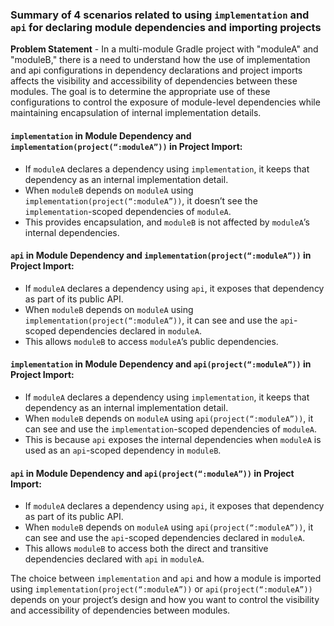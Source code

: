 ### Summary of 4 scenarios related to using `implementation` and `api` for declaring module dependencies and importing projects

**Problem Statement** - In a multi-module Gradle project with "moduleA" and "moduleB," there is a need to understand how the use of implementation and api configurations in dependency declarations and project imports affects the visibility and accessibility of dependencies between these modules. The goal is to determine the appropriate use of these configurations to control the exposure of module-level dependencies while maintaining encapsulation of internal implementation details.

#### `implementation` in Module Dependency and `implementation(project(“:moduleA”))` in Project Import:
- If `moduleA` declares a dependency using `implementation`, it keeps that dependency as an internal implementation detail.
- When `moduleB` depends on `moduleA` using `implementation(project(“:moduleA”))`, it doesn’t see the `implementation`-scoped dependencies of `moduleA`.
- This provides encapsulation, and `moduleB` is not affected by `moduleA`’s internal dependencies.

#### `api` in Module Dependency and `implementation(project(“:moduleA”))` in Project Import:
- If `moduleA` declares a dependency using `api`, it exposes that dependency as part of its public API.
- When `moduleB` depends on `moduleA` using `implementation(project(“:moduleA”))`, it can see and use the `api`-scoped dependencies declared in `moduleA`.
- This allows `moduleB` to access `moduleA`’s public dependencies.

#### `implementation` in Module Dependency and `api(project(“:moduleA”))` in Project Import:
- If `moduleA` declares a dependency using `implementation`, it keeps that dependency as an internal implementation detail.
- When `moduleB` depends on `moduleA` using `api(project(“:moduleA”))`, it can see and use the `implementation`-scoped dependencies of `moduleA`.
- This is because `api` exposes the internal dependencies when `moduleA` is used as an `api`-scoped dependency in `moduleB`.

#### `api` in Module Dependency and `api(project(“:moduleA”))` in Project Import:
- If `moduleA` declares a dependency using `api`, it exposes that dependency as part of its public API.
- When `moduleB` depends on `moduleA` using `api(project(“:moduleA”))`, it can see and use the `api`-scoped dependencies declared in `moduleA`.
- This allows `moduleB` to access both the direct and transitive dependencies declared with `api` in `moduleA`.

The choice between `implementation` and `api` and how a module is imported using `implementation(project(“:moduleA”))` or `api(project(“:moduleA”))` depends on your project’s design and how you want to control the visibility and accessibility of dependencies between modules.
